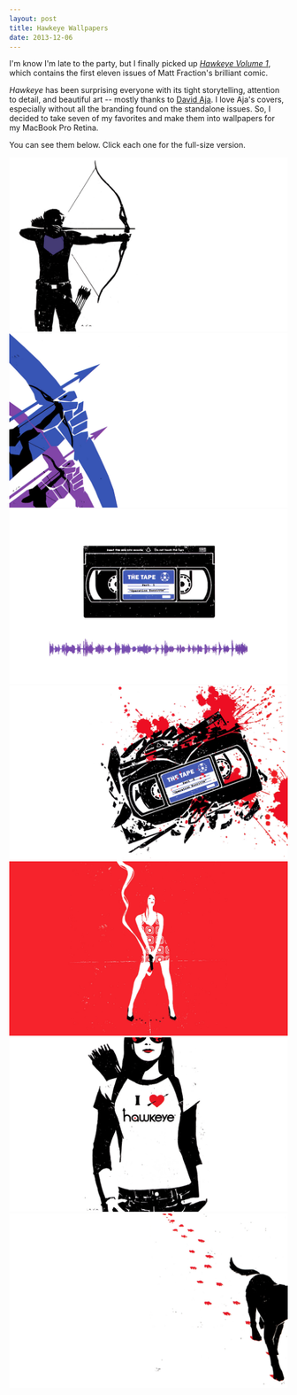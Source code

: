```yaml
---
layout: post
title: Hawkeye Wallpapers
date: 2013-12-06
---
```


I'm know I'm late to the party, but I finally picked up [*Hawkeye Volume 1*](http://www.amazon.com/Hawkeye-Vol-1-Matt-Fraction/dp/0785184872), which contains the first eleven issues of Matt Fraction's brilliant comic.

*Hawkeye* has been surprising everyone with its tight storytelling, attention to detail, and beautiful art -- mostly thanks to [David Aja](http://en.wikipedia.org/wiki/David_Aja). I love Aja's covers, especially without all the branding found on the standalone issues. So, I decided to take seven of my favorites and make them into wallpapers for my MacBook Pro Retina.

You can see them below. Click each one for the full-size version.

<a href="/assets/hawkeye-02-2880-1800.jpg"><img class="img-wide big-box-shadow margin-b" src="/assets/hawkeye-02-1440-900.jpg" alt="Hawkeye Issue 2 Cover"></a>
<a href="/assets/hawkeye-03-2880-1800.jpg"><img class="img-wide big-box-shadow margin-b" src="/assets/hawkeye-03-1440-900.jpg" alt="Hawkeye Issue 2 Cover"></a>
<a href="/assets/hawkeye-04-2880-1800.jpg"><img class="img-wide big-box-shadow margin-b" src="/assets/hawkeye-04-1440-900.jpg" alt="Hawkeye Issue 2 Cover"></a>
<a href="/assets/hawkeye-05-2880-1800.jpg"><img class="img-wide big-box-shadow margin-b" src="/assets/hawkeye-05-1440-900.jpg" alt="Hawkeye Issue 2 Cover"></a>
<a href="/assets/hawkeye-08-2880-1800.jpg"><img class="img-wide big-box-shadow margin-b" src="/assets/hawkeye-08-1440-900.jpg" alt="Hawkeye Issue 2 Cover"></a>
<a href="/assets/hawkeye-09-2880-1800.jpg"><img class="img-wide big-box-shadow margin-b" src="/assets/hawkeye-09-1440-900.jpg" alt="Hawkeye Issue 2 Cover"></a>
<a href="/assets/hawkeye-11-2880-1800.jpg"><img class="img-wide big-box-shadow margin-b" src="/assets/hawkeye-11-1440-900.jpg" alt="Hawkeye Issue 2 Cover"></a>